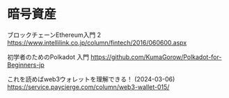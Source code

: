 # 暗号資産

ブロックチェーンEthereum入門 2
https://www.intellilink.co.jp/column/fintech/2016/060600.aspx


初学者のためのPolkadot 入門
https://github.com/KumaGorow/Polkadot-for-Beginners-jp


これを読めばweb3ウォレットを理解できる！ (2024-03-06)
https://service.paycierge.com/column/web3-wallet-015/
